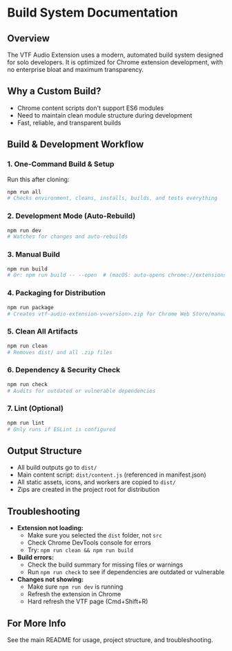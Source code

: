 # Build System Documentation

## Overview
The VTF Audio Extension uses a modern, automated build system designed for solo developers. It is optimized for Chrome extension development, with no enterprise bloat and maximum transparency.

## Why a Custom Build?
- Chrome content scripts don't support ES6 modules
- Need to maintain clean module structure during development
- Fast, reliable, and transparent builds

## Build & Development Workflow

### 1. One-Command Build & Setup
Run this after cloning:
```bash
npm run all
# Checks environment, cleans, installs, builds, and tests everything
```

### 2. Development Mode (Auto-Rebuild)
```bash
npm run dev
# Watches for changes and auto-rebuilds
```

### 3. Manual Build
```bash
npm run build
# Or: npm run build -- --open  # (macOS: auto-opens chrome://extensions/)
```

### 4. Packaging for Distribution
```bash
npm run package
# Creates vtf-audio-extension-v<version>.zip for Chrome Web Store/manual install
```

### 5. Clean All Artifacts
```bash
npm run clean
# Removes dist/ and all .zip files
```

### 6. Dependency & Security Check
```bash
npm run check
# Audits for outdated or vulnerable dependencies
```

### 7. Lint (Optional)
```bash
npm run lint
# Only runs if ESLint is configured
```

## Output Structure
- All build outputs go to `dist/`
- Main content script: `dist/content.js` (referenced in manifest.json)
- All static assets, icons, and workers are copied to `dist/`
- Zips are created in the project root for distribution

## Troubleshooting
- **Extension not loading:**
  - Make sure you selected the `dist` folder, not `src`
  - Check Chrome DevTools console for errors
  - Try: `npm run clean && npm run build`
- **Build errors:**
  - Check the build summary for missing files or warnings
  - Run `npm run check` to see if dependencies are outdated or vulnerable
- **Changes not showing:**
  - Make sure `npm run dev` is running
  - Refresh the extension in Chrome
  - Hard refresh the VTF page (Cmd+Shift+R)

## For More Info
See the main README for usage, project structure, and troubleshooting. 